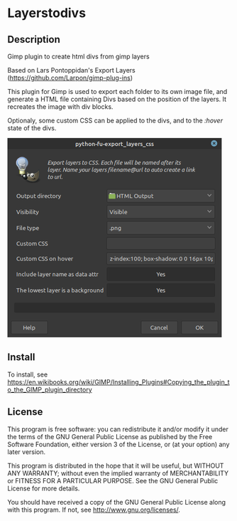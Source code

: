 # Layerstodivs

## Description

Gimp plugin to create html divs from gimp layers

Based on Lars Pontoppidan's Export Layers (https://github.com/Larpon/gimp-plug-ins)

This plugin for Gimp is used to export each folder to its own image file, and generate a HTML file 
containing Divs based on the position of the layers. It recreates the image with div blocks.

Optionaly, some custom CSS can be applied to the divs, and to the *:hover* state of the divs.

![Screenshot](screenshot.png)

## Install

To install, see https://en.wikibooks.org/wiki/GIMP/Installing_Plugins#Copying_the_plugin_to_the_GIMP_plugin_directory 

## License

 This program is free software: you can redistribute it and/or modify
 it under the terms of the GNU General Public License as published by
 the Free Software Foundation, either version 3 of the License, or
 (at your option) any later version.

 This program is distributed in the hope that it will be useful,
 but WITHOUT ANY WARRANTY; without even the implied warranty of
 MERCHANTABILITY or FITNESS FOR A PARTICULAR PURPOSE.  See the
 GNU General Public License for more details.

 You should have received a copy of the GNU General Public License
 along with this program.  If not, see <http://www.gnu.org/licenses/>.
